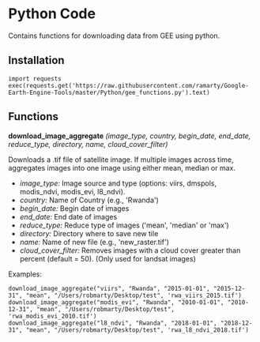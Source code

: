 # Python Code

Contains functions for downloading data from GEE using python.

## Installation

    import requests
    exec(requests.get('https://raw.githubusercontent.com/ramarty/Google-Earth-Engine-Tools/master/Python/gee_functions.py').text)

## Functions

**download_image_aggregate** *(image_type, country, begin_date, end_date, reduce_type, directory, name, cloud_cover_filter)*

Downloads a .tif file of satellite image. If multiple images across time, aggregates images into one image using either mean, median or max.

- *image_type:* Image source and type (options: viirs, dmspols, modis_ndvi, modis_evi, l8_ndvi).
- *country:* Name of Country (e.g., 'Rwanda')
- *begin_date:* Begin date of images
- *end_date:* End date of images
- *reduce_type:* Reduce type of images ('mean', 'median' or 'max')
- *directory:* Directory where to save new tile
- *name:* Name of new file (e.g., 'new_raster.tif')
- *cloud_cover_filter:* Removes images with a cloud cover greater than percent (default = 50). (Only used for landsat images)

Examples:

    download_image_aggregate("viirs", "Rwanda", "2015-01-01", "2015-12-31", "mean", "/Users/robmarty/Desktop/test", 'rwa_viirs_2015.tif')
    download_image_aggregate("modis_evi", "Rwanda", "2010-01-01", "2010-12-31", "mean", "/Users/robmarty/Desktop/test", 'rwa_modis_evi_2010.tif')
    download_image_aggregate("l8_ndvi", "Rwanda", "2018-01-01", "2018-12-31", "mean", "/Users/robmarty/Desktop/test", 'rwa_l8_ndvi_2018.tif')
